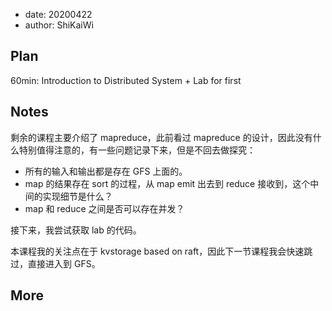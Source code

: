 - date: 20200422 
- author: ShiKaiWi

## Plan
60min: Introduction to Distributed System + Lab for first

## Notes
剩余的课程主要介绍了 mapreduce，此前看过 mapreduce 的设计，因此没有什么特别值得注意的，有一些问题记录下来，但是不回去做探究：
- 所有的输入和输出都是存在 GFS 上面的。
- map 的结果存在 sort 的过程，从 map emit 出去到 reduce 接收到，这个中间的实现细节是什么？
- map 和 reduce 之间是否可以存在并发？

接下来，我尝试获取 lab 的代码。

本课程我的关注点在于 kvstorage based on raft，因此下一节课程我会快速跳过，直接进入到 GFS。

## More
